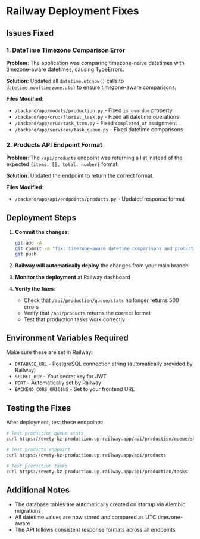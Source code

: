 # Railway Deployment Fixes

## Issues Fixed

### 1. DateTime Timezone Comparison Error
**Problem**: The application was comparing timezone-naive datetimes with timezone-aware datetimes, causing TypeErrors.

**Solution**: Updated all `datetime.utcnow()` calls to `datetime.now(timezone.utc)` to ensure timezone-aware comparisons.

**Files Modified**:
- `/backend/app/models/production.py` - Fixed `is_overdue` property
- `/backend/app/crud/florist_task.py` - Fixed all datetime operations
- `/backend/app/crud/task_item.py` - Fixed `completed_at` assignment
- `/backend/app/services/task_queue.py` - Fixed datetime comparisons

### 2. Products API Endpoint Format
**Problem**: The `/api/products` endpoint was returning a list instead of the expected `{items: [], total: number}` format.

**Solution**: Updated the endpoint to return the correct format.

**Files Modified**:
- `/backend/app/api/endpoints/products.py` - Updated response format

## Deployment Steps

1. **Commit the changes**:
   ```bash
   git add -A
   git commit -m "fix: timezone-aware datetime comparisons and products API format"
   git push
   ```

2. **Railway will automatically deploy** the changes from your main branch

3. **Monitor the deployment** at Railway dashboard

4. **Verify the fixes**:
   - Check that `/api/production/queue/stats` no longer returns 500 errors
   - Verify that `/api/products` returns the correct format
   - Test that production tasks work correctly

## Environment Variables Required

Make sure these are set in Railway:
- `DATABASE_URL` - PostgreSQL connection string (automatically provided by Railway)
- `SECRET_KEY` - Your secret key for JWT
- `PORT` - Automatically set by Railway
- `BACKEND_CORS_ORIGINS` - Set to your frontend URL

## Testing the Fixes

After deployment, test these endpoints:
```bash
# Test production queue stats
curl https://cvety-kz-production.up.railway.app/api/production/queue/stats

# Test products endpoint
curl https://cvety-kz-production.up.railway.app/api/products

# Test production tasks
curl https://cvety-kz-production.up.railway.app/api/production/tasks
```

## Additional Notes

- The database tables are automatically created on startup via Alembic migrations
- All datetime values are now stored and compared as UTC timezone-aware
- The API follows consistent response formats across all endpoints
